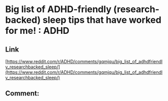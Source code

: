 # Big list of ADHD-friendly (research-backed) sleep tips that have worked for me! : ADHD
## Link 
 [https://www.reddit.com/r/ADHD/comments/gqmjqu/big_list_of_adhdfriendly_researchbacked_sleep/](https://www.reddit.com/r/ADHD/comments/gqmjqu/big_list_of_adhdfriendly_researchbacked_sleep/) 
 ## Comment: